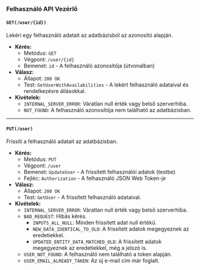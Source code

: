 ### Felhasználó API Vezérlő

#### `GET(/user/{id})`

Lekéri egy felhasználó adatait az adatbázisból az azonosító alapján.

- **Kérés:**
  - Metódus: `GET`
  - Végpont: `/user/{id}`
  - Bemenet: `id` - A felhasználó azonosítója (útvonalban)
- **Válasz:**
  - Állapot: `200 OK`
  - Test: `GetUserWithAvailabilities` - A lekért felhasználó adataival és rendelkezésre állásokkal.
- **Kivételek:**
  - `INTERNAL_SERVER_ERROR`: Váratlan null érték vagy belső szerverhiba.
  - `NOT_FOUND`: A felhasználó azonosítója nem található az adatbázisban.

---

#### `PUT(/user)`

Frissíti a felhasználó adatait az adatbázisban.

- **Kérés:**
  - Metódus: `PUT`
  - Végpont: `/user`
  - Bemenet: `UpdateUser` - A frissített felhasználói adatok (testbe)
  - Fejléc: `Authorization` - A felhasználó JSON Web Token-je
- **Válasz:**
  - Állapot: `200 OK`
  - Test: `GetUser` - A frissített felhasználó adataival.
- **Kivételek:**
  - `INTERNAL_SERVER_ERROR`: Váratlan null érték vagy belső szerverhiba.
  - `BAD_REQUEST`: Hibás kérés.
    - `INPUTS_ALL_NULL`: Minden frissített adat null értékű.
    - `NEW_DATA_IDENTICAL_TO_OLD`: A frissített adatok megegyeznek az eredetiekkel.
    - `UPDATED_ENTITY_DATA_MATCHED_OLD`: A frissített adatok megegyeznek az eredetiekkel, még a jelszó is.
  - `USER_NOT_FOUND`: A felhasználó nem található a token alapján.
  - `USER_EMAIL_ALREADY_TAKEN`: Az új e-mail cím már foglalt.
